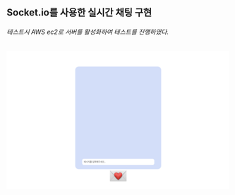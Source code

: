 ## Socket.io를 사용한 실시간 채팅 구현

###### 테스트시 AWS ec2로 서버를 활성화하여 테스트를 진행하였다.

![alt text](<./스크린샷 2025-01-02 오후 8.32.26.png>)
